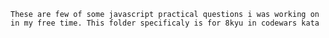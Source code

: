     These are few of some javascript practical questions i was working on in my free time. This folder specificaly is for 8kyu in codewars kata
    